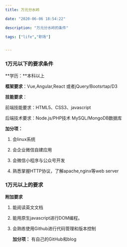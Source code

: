 ```yaml
---
title: 万元分水岭

date: "2020-06-06 18:54:22"

description: "万元分水岭的条件"

tags: ["life","职场"]


---
```


### 1万元以下的要求条件

 **学历：**本科以上

 **框架要求**：Vue,Angular,React 或者jQuery/Bootsrtap/D3

 **技能要求**：

 前端技能要求：HTML5、CSS3、javascript 

 后端技术要求：Node.js/PHP技术    MySQL/MongoDB数据库

 **加分项：**

1.  会linux系统

2.  会企业微信自建应用

3.  会微信小程序与公众号开发

4.  熟悉掌握HTTP协议，了解apache,nginx等web server

### 1万元以上的要求

**附加要求** 

1. 能阅读英文文档

2. 能用原生javascript进行DOM编程。

3. 会熟练使用Github进行代码管理和版本控制

   **加分项：** 有自己的GitHub和blog

